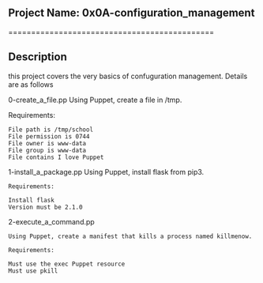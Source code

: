 ## Project Name: 0x0A-configuration_management

=============================================

## Description

this project covers the very basics of 
confuguration management. Details are as follows

0-create_a_file.pp
	Using Puppet, create a file in /tmp.

Requirements:

	File path is /tmp/school
	File permission is 0744
	File owner is www-data
	File group is www-data
	File contains I love Puppet

1-install_a_package.pp
	Using Puppet, install flask from pip3.

	Requirements:

	Install flask
	Version must be 2.1.0
2-execute_a_command.pp

	Using Puppet, create a manifest that kills a process named killmenow.

	Requirements:

	Must use the exec Puppet resource
	Must use pkill
